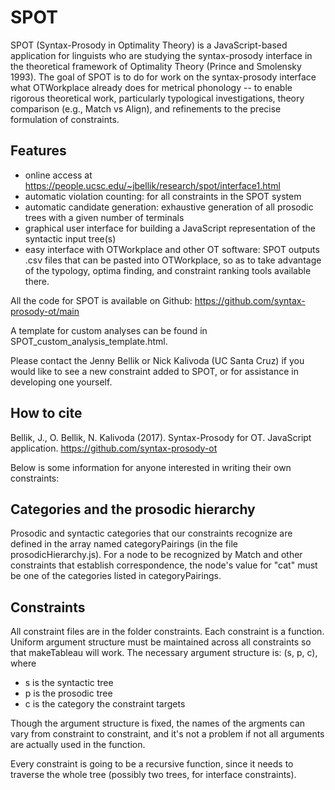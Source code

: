 SPOT
====

SPOT (Syntax-Prosody in Optimality Theory) is a JavaScript-based application for linguists who are studying the syntax-prosody interface in the theoretical framework of Optimality Theory (Prince and Smolensky 1993). The goal of SPOT is to do for work on the syntax-prosody interface what OTWorkplace already does for metrical phonology -- to enable rigorous theoretical work, particularly typological investigations, theory comparison (e.g., Match vs Align), and refinements to the precise formulation of constraints. 

Features
--------
* online access at <https://people.ucsc.edu/~jbellik/research/spot/interface1.html>
* automatic violation counting: for all constraints in the SPOT system
* automatic candidate generation: exhaustive generation of all prosodic trees with a given number of terminals
* graphical user interface for building a JavaScript representation of the syntactic input tree(s)
* easy interface with OTWorkplace and other OT software: SPOT outputs .csv files that can be pasted into OTWorkplace, so as to take advantage of the typology, optima finding, and constraint ranking tools available there.

All the code for SPOT is available on Github: https://github.com/syntax-prosody-ot/main

A template for custom analyses can be found in SPOT_custom_analysis_template.html.

Please contact the Jenny Bellik or Nick Kalivoda (UC Santa Cruz) if you would like to see a new constraint added to SPOT, or for assistance in developing one yourself.

How to cite
-----------
Bellik, J., O. Bellik, N. Kalivoda (2017). Syntax-Prosody for OT. JavaScript application. <https://github.com/syntax-prosody-ot>




Below is some information for anyone interested in writing their own constraints:

Categories and the prosodic hierarchy
-------------------------------------
Prosodic and syntactic categories that our constraints recognize are defined in the array named categoryPairings (in the file prosodicHierarchy.js). For a node to be recognized by Match and other constraints that establish correspondence, the node's value for "cat" must be one of the categories listed in categoryPairings. 

Constraints
-----------
All constraint files are in the folder constraints. Each constraint is a function. Uniform argument structure must be maintained across all constraints so that makeTableau will work. The necessary argument structure is: (s, p, c), where

* s is the syntactic tree
* p is the prosodic tree
* c is the category the constraint targets

Though the argument structure is fixed, the names of the argments can vary from constraint to constraint, and it's not a problem if not all arguments are actually used in the function.

Every constraint is going to be a recursive function, since it needs to traverse the whole tree (possibly two trees, for interface constraints). 